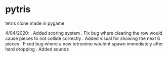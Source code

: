 # pytris
tetris clone made in pygame

4/04/2020:
. Added scoring system
. Fix bug where clearing the row would cause pieces to not collide correctly
. Added visual for showing the next 6 pieces
. Fixed bug where a new tetronimo wouldnt spawn immediately after hard dropping
. Added sounds
